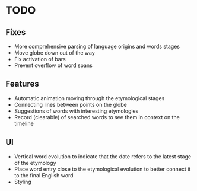 # TODO

## Fixes
- More comprehensive parsing of language origins and words stages
- Move globe down out of the way
- Fix activation of bars
- Prevent overflow of word spans

## Features
- Automatic animation moving through the etymological stages
- Connecting lines between points on the globe
- Suggestions of words with interesting etymologies
- Record (clearable) of searched words to see them in context on the timeline

## UI
- Vertical word evolution to indicate that the date refers to the latest stage of the etymology
- Place word entry close to the etymological evolution to better connect it to the final English word
- Styling